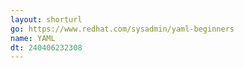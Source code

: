 ```yaml
---
layout: shorturl
go: https://www.redhat.com/sysadmin/yaml-beginners
name: YAML
dt: 240406232308
---
```


